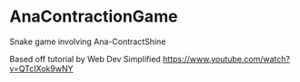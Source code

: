 # AnaContractionGame

Snake game involving Ana-ContractShine

Based off tutorial by Web Dev Simplified
https://www.youtube.com/watch?v=QTcIXok9wNY
